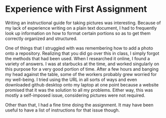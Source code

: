 # Experience with First Assignment

Writing an instructional guide for taking pictures was interesting. Because of my lack of experience writing on a plain text document, I had to frequently look up information on how to format certain portions so as to get them correctly organized and structured. 

One of things that I struggled with was remembering how to add a photo onto a repository. Realizing that you did go over this in class, I simply forgot the methods that had been used. When I researched it online, I found a variety of answers. I was at starbucks at the time, and worked singularly on this purpose for a very good portion of time. After a few hours and banging my head against the table, some of the workers probably grew worried for my well-being. I tried using the URL in all sorts of ways and even downloaded github desktop onto my laptop at one point because a website promised that it was the solution to all my problems. Either way, this was mostly a self-imposed issue, considering pictures were not required. 

Other than that, I had a fine time doing the assignment. It may have been useful to have a list of instructions for that issue though.

